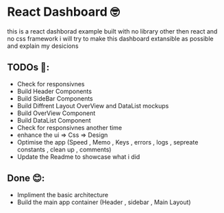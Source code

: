 # React Dashboard 🤓

this is a react dashborad example built with no library other then react and no css framework i will try to make this dashboard extansible as possible and explain my desicions

## TODOs 🤯:

- Check for responsivnes
- Build Header Components
- Build SideBar Components
- Build Diffrent Layout OverView and DataList mockups
- Build OverView Component
- Build DataList Component
- Check for responsivnes another time
- enhance the ui => Css => Design
- Optimise the app (Speed , Memo , Keys , errors , logs , sepreate constants , clean up , comments)
- Update the Readme to showcase what i did

## Done 😊:

- Impliment the basic architecture
- Build the main app container (Header , sidebar , Main Layout)
